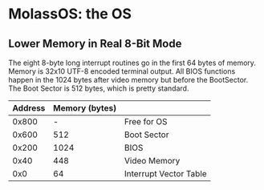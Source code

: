# MolassOS: the OS

## Lower Memory in Real 8-Bit Mode

The eight 8-byte long interrupt routines go in the first 64 bytes of memory. Memory is 32x10 UTF-8 encoded terminal output. All BIOS functions happen in the 1024 bytes after video memory but before the BootSector. The Boot Sector is 512 bytes, which is pretty standard.

| Address | Memory \(bytes\) |  |
| --- | --- | --- |
| 0x800 | - | Free for OS |
| 0x600 | 512 | Boot Sector |
| 0x200 | 1024 | BIOS |
| 0x40 | 448 | Video Memory |
| 0x0 | 64 | Interrupt Vector Table |



